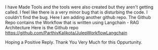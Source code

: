 I have Made Tools and the tools were also created but they aren't getting called.
I feel like there is a very minor bug that is disturbing the code. I couldn't find the bug.
Here I am adding another github repo.
The Github Repo contains the Workflow that is written using Langchain - RAG Architecture
Here is the Github repo
https://github.com/ParthivKalikota/JulepWorkflowLangchain

Hoping a Positive Reply.
Thank You Very Much for this Oppurtunity.
